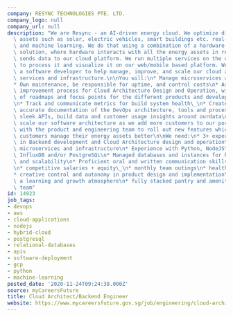 ```yaml
---
company: RESYNC TECHNOLOGIES PTE. LTD.
company_logo: null
company_url: null
description: "We are Resync - an AI-driven energy cloud. We optimize distributed energy\
  \ assets such as solar, electric vehicles, smart buildings etc. real-time control\
  \ and machine learning. We do that using a combination of a hardware and software\
  \ solution, where hardware interacts with all the energy assets in real-time and\
  \ sends data to our cloud platform. We run multiple services on the data collected\
  \ to process it and visualize it on our web/mobile based platform. We are hiring\
  \ a software developer to help manage, improve, and scale our cloud architecture\
  \ services and infrastructure.\n\nYou will:\n* Manage microservices and data pipleines\n\
  * Own maintenance, be responsible for uptime, and control costs\n* Assist with continuous\
  \ improvement process for Cloud Architecture Design and Operation, with creation\
  \ of roadmaps and focus points for the different products and development teams\_\
  \n* Track and communicate metrics for build system health\_\n* Create and maintain\
  \ accurate documentation of the DevOps architecture, tools and processes\n* Develop/Maintain\
  \ sleek APIs, build data and customer usage insights around ourdata\n* Manage and\
  \ scale our software architecture as we add more customers to our portfolio\n* Collaborate\
  \ with the product and engineering team to roll out new features which help our\
  \ customers manage their energy assets better\n\nWe need:\n* 3+ experience year\
  \ in Backend development and Cloud Architecture design and operation\n* Managed\
  \ microservices and infrastructure\n* Experience with Python, NodeJS\n* Worked with\
  \ InfluxDB and/or PostgreSQL\n* Managed databases and instances for high availability\
  \ and scalability\n* Proficient oral and written communication skills\n\nWe offer:\_\
  \n* competitive salaries + equity\_\n* monthly team outings\n* health benefits\n\
  * creative control and autonomy in product design and implementation\n* provide\
  \ a learning and growth atmosphere\n* fully stacked pantry and amenities\_\n* supportive\
  \ team"
id: 14923
job_tags:
- devops
- aws
- cloud-applications
- nodejs
- hybrid-cloud
- postgresql
- relational-databases
- apis
- software-deployment
- gcp
- python
- machine-learning
posted_date: '2020-11-24T09:24:38.000Z'
source: myCareersFuture
title: Cloud Architect/Backend Engineer
website: https://www.mycareersfuture.gov.sg/job/engineering/cloud-architectbackend-engineer-resync-technologies-190b565a04098dc782d0148bb9e8fa50
---
```

